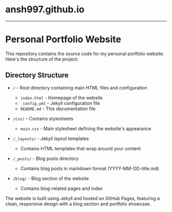 # ansh997.github.io
-------------------------------------------------------------------------------------------------------------

# Personal Portfolio Website

This repository contains the source code for my personal portfolio website. Here's the structure of the project:

## Directory Structure

- `/` - Root directory containing main HTML files and configuration
  - `index.html` - Homepage of the website
  - `_config.yml` - Jekyll configuration file
  - `README.md` - This documentation file

- `/css/` - Contains stylesheets
  - `main.css` - Main stylesheet defining the website's appearance

- `/_layouts/` - Jekyll layout templates
  - Contains HTML templates that wrap around your content

- `/_posts/` - Blog posts directory
  - Contains blog posts in markdown format (YYYY-MM-DD-title.md)

- `/blog/` - Blog section of the website
  - Contains blog-related pages and index

The website is built using Jekyll and hosted on GitHub Pages, featuring a clean, responsive design with a blog section and portfolio showcase.
